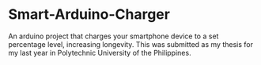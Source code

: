 # Smart-Arduino-Charger
An arduino project that charges your smartphone device to a set percentage level, increasing longevity.
This was submitted as my thesis for my last year in Polytechnic University of the Philippines.
